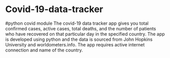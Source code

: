 # Covid-19-data-tracker
#python covid module
The covid-19 data tracker app gives you total confirmed cases, active cases, total deaths, and the number of patients who have recovered on that particular day in the specified country.
The app is developed using python and the data is sourced from John Hopkins University and worldometers.info.
​The app requires active internet connection and name of the country.
